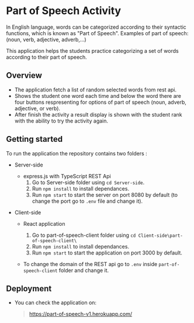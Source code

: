# Part of Speech Activity

In English language, words can be categorized according to their syntactic functions, which is known as "Part of Speech". Examples of part of speech: (noun, verb, adjective, adverb,...)

This application helps the students practice categorizing a
set of words according to their part of speech.

## Overview
- The application fetch a list of random selected words from rest api. 
- Shows the student one word each time and below the word there are four buttons respresenting for options of part of
speech (noun, adverb, adjective, or verb).
- After finish the activity a result display is shown with the student rank with the ability to try the activity again.

## Getting started
To run the application the repository contains two folders :
- Server-side 
    - express.js with TypeScript REST Api 
        1. Go to Server-side folder using `cd Server-side`.
        2. Run `npm install` to install dependances.
        3. Run `npm start` to start the server on port 8080 by default (to change the port go to `.env` file and change it). 

- Client-side 
    - React application 
        1. Go to part-of-speech-client folder using `cd Client-side\part-of-speech-client\`
        2. Run `npm install` to install dependances.
        3. Run `npm start` to start the application on port 3000 by default.
        
    - To change the domain of the REST api go to `.env` inside `part-of-speech-client` folder and change it.

## Deployment
- You can check the application on: 
    >https://part-of-speech-v1.herokuapp.com/
         
   